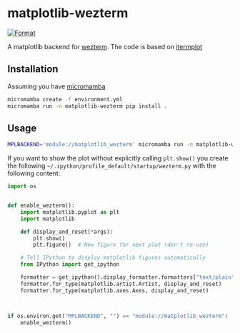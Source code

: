 # matplotlib-wezterm

[![Format](https://github.com/JafarAbdi/matplotlib-wezterm/actions/workflows/format.yml/badge.svg)](https://github.com/JafarAbdi/matplotlib-wezterm/actions/workflows/format.yml)

A matplotlib backend for [wezterm](https://github.com/wez/wezterm/).
The code is based on [itermplot](https://github.com/daleroberts/itermplot)

## Installation

Assuming you have [micromamba](https://mamba.readthedocs.io/en/latest/installation.html#automatic-installation)

```bash
micromamba create -f environment.yml
micromamba run -n matplotlib-wezterm pip install .
```

## Usage

```bash
MPLBACKEND='module://matplotlib_wezterm' micromamba run -n matplotlib-wezterm ipython
```
If you want to show the plot without explicitly calling `plt.show()` you create the following `~/.ipython/profile_default/startup/wezterm.py` with the following content:

```python
import os


def enable_wezterm():
    import matplotlib.pyplot as plt
    import matplotlib

    def display_and_reset(*args):
        plt.show()
        plt.figure()  # New figure for next plot (don't re-use)

    # Tell IPython to display matplotlib figures automatically
    from IPython import get_ipython

    formatter = get_ipython().display_formatter.formatters["text/plain"]
    formatter.for_type(matplotlib.artist.Artist, display_and_reset)
    formatter.for_type(matplotlib.axes.Axes, display_and_reset)



if os.environ.get("MPLBACKEND", "") == "module://matplotlib_wezterm":
    enable_wezterm()
```
